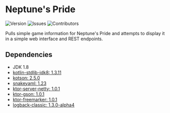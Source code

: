 # Neptune's Pride
![Version](https://img.shields.io/github/tag/Macro303/Neptunes-Pride.svg?label=version)
![Issues](https://img.shields.io/github/issues/Macro303/Neptunes-Pride.svg?label=issues)
![Contributors](https://img.shields.io/github/contributors/Macro303/Neptunes-Pride.svg?label=contributors)

Pulls simple game information for Neptune's Pride and attempts to display it in a simple web interface and REST endpoints.

## Dependencies
 - JDK 1.8
 - [kotlin-stdlib-jdk8: 1.3.11](https://kotlinlang.org/)
 - [kotson: 2.5.0](https://github.com/SalomonBrys/Kotson)
 - [snakeyaml: 1.23](https://bitbucket.org/asomov/snakeyaml)
 - [ktor-server-netty: 1.0.1](https://ktor.io/)
 - [ktor-gson: 1.0.1](https://ktor.io/)
 - [ktor-freemarker: 1.0.1](https://ktor.io/)
 - [logback-classic: 1.3.0-alpha4](https://logback.qos.ch/)
